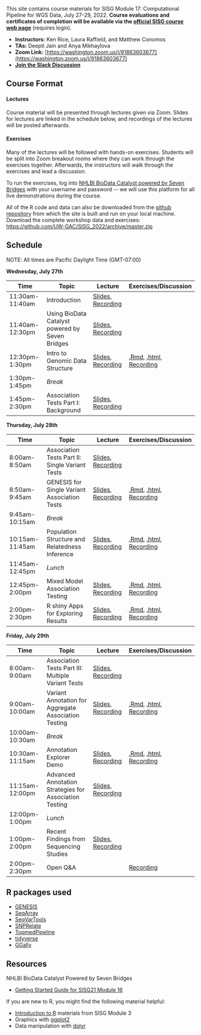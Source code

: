 This site contains course materials for SISG Module 17: Computational Pipeline for WGS Data, July 27-29, 2022. **Course evaluations and certificates of completion will be available via the [official SISG course web page](https://si.biostat.washington.edu/courses/SM2217)** (requires login). 

- **Instructors:** Ken Rice, Laura Raffield, and Matthew Conomos
- **TAs:** Deepti Jain and Anya Mikhaylova
- **Zoom Link:** [https://washington.zoom.us/j/91863603677](https://washington.zoom.us/j/91863603677)
- **[Join the Slack Discussion](https://app.slack.com/client/T015W8GL1CM/C03KLGG4XRV)** 

## Course Format

#### Lectures
Course material will be presented through lectures given via Zoom. Slides for lectures are linked in the schedule below, and recordings of the lectures will be posted afterwards.

#### Exercises 
Many of the lectures will be followed with hands-on exercises. Students will be split into Zoom breakout rooms where they can work through the exercises together. Afterwards, the instructors will walk through the exercises and lead a discussion. 

To run the exercises, log into [NHLBI BioData Catalyst powered by Seven Bridges](https://platform.sb.biodatacatalyst.nhlbi.nih.gov) with your username and password -- we will use this platform for all live demonstrations during the course.

All of the R code and data can also be downloaded from the [github repository](https://github.com/UW-GAC/SISG_2022) from which the site is built and run on your local machine. Download the complete workshop data and exercises: https://github.com/UW-GAC/SISG_2022/archive/master.zip


## Schedule

NOTE: All times are Pacific Daylight Time (GMT-07:00)

**Wednesday, July 27th**

| Time | Topic | Lecture | Exercises/Discussion |
| --- | --- | --- | --- |
| 11:30am-11:40am | Introduction | [Slides](), [Recording]() | |
| 11:40am-12:30pm | Using BioData Catalyst powered by Seven Bridges | [Slides](), [Recording]() | |
| 12:30pm-1:30pm | Intro to Genomic Data Structure | [Slides](), [Recording]() | [.Rmd](https://drive.google.com/file/d/1qKCVvDerr0sZHuNlWhjoJB0mmIYSha2P/view?usp=sharing), [.html](https://drive.google.com/file/d/1Yqhpog5REAinq-nOokDYD-O7TjFASjub/view?usp=sharing), [Recording]() |
| 1:30pm-1:45pm | _Break_ | | | 
| 1:45pm-2:30pm | Association Tests Part I: Background | [Slides](), [Recording]() | |

**Thursday, July 28th**

| Time | Topic | Lecture | Exercises/Discussion |
| --- | --- | --- | --- |
| 8:00am-8:50am | Association Tests Part II: Single Variant Tests | [Slides](), [Recording]() | |
| 8:50am-9:45am | GENESIS for Single Variant Association Tests | [Slides](), [Recording]() | [.Rmd](https://drive.google.com/file/d/1HvzsydG_p5eZ908gEos8mxYDgd8oYbzv/view?usp=sharing), [.html](https://drive.google.com/file/d/1SA-uBCc0LoPOORwcXXVAV4scIieAE8aK/view?usp=sharing), [Recording]() |
| 9:45am-10:15am | _Break_ | | | 
| 10:15am-11:45am | Population Structure and Relatedness Inference | [Slides](), [Recording]() | [.Rmd](https://drive.google.com/file/d/16Id2jvOblvcOMj1paCaEE8dPUHVtDV7D/view?usp=sharing), [.html](https://drive.google.com/file/d/1wQBkOsTWmdhB3HqqufqFgkQzAz0kzKyY/view?usp=sharing), [Recording]() |
| 11:45am-12:45pm | _Lunch_ | | | 
| 12:45pm-2:00pm | Mixed Model Association Testing | [Slides](), [Recording]() | [.Rmd](https://drive.google.com/file/d/1qN6vKr4CvBV51c6TQl2X8inDz63ltyy6/view?usp=sharing), [.html](https://drive.google.com/file/d/11PCbi3D9GcVC1wVMl3huSwMaZ71TI6Uh/view?usp=sharing), [Recording]() |
| 2:00pm-2:30pm | R shiny Apps for Exploring Results | [Slides](), [Recording]() | [.Rmd](https://drive.google.com/file/d/1sd6ok9BiBLq2ZCKtNauZg9Irow_kVObO/view?usp=sharing), [.html](https://drive.google.com/file/d/19bYJ5ny-krrQFNzmMOpW8hS5nfPfhAJU/view?usp=sharing), [Recording]() |

**Friday, July 29th**

| Time | Topic | Lecture | Exercises/Discussion |
| --- | --- | --- | --- |
| 8:00am-9:00am | Association Tests Part III: Multiple Variant Tests | [Slides](), [Recording]() | |
| 9:00am-10:00am | Variant Annotation for Aggregate Association Testing | [Slides](), [Recording]() | [.Rmd](https://drive.google.com/file/d/1Y4kVEpA43EhgfznoraeScKzcvoOh6OVO/view?usp=sharing), [.html](https://drive.google.com/file/d/1YnHnJpcAgJdmoi3WglLmXF7T0jfYI-0c/view?usp=sharing), [Recording]() |
| 10:00am-10:30am | _Break_ | | | 
| 10:30am-11:15am | Annotation Explorer Demo | [Slides](), [Recording]() | [.Rmd](https://drive.google.com/file/d/169_RoYUQ7Kra_4gVACPKMX_cJhCNYeiu/view?usp=sharing), [.html](https://drive.google.com/file/d/1byzBDurNB7ij09Xv7bqBTgua69E_8GEV/view?usp=sharing), [Recording]() |
| 11:15am-12:00pm | Advanced Annotation Strategies for Association Testing | [Slides](), [Recording]() |  |
| 12:00pm-1:00pm | _Lunch_ | | |
| 1:00pm-2:00pm | Recent Findings from Sequencing Studies | [Slides](), [Recording]() |  |
| 2:00pm-2:30pm | Open Q&A | | [Recording]() |


## R packages used

- [GENESIS](http://bioconductor.org/packages/release/bioc/html/GENESIS.html)
- [SeqArray](http://bioconductor.org/packages/release/bioc/html/SeqArray.html)
- [SeqVarTools](http://bioconductor.org/packages/release/bioc/html/SeqVarTools.html)
- [SNPRelate](http://bioconductor.org/packages/release/bioc/html/SNPRelate.html)
- [TopmedPipeline](https://github.com/UW-GAC/analysis_pipeline/tree/master/TopmedPipeline)
- [tidyverse](https://www.tidyverse.org)
- [GGally](https://cran.r-project.org/web/packages/GGally)


## Resources

NHLBI BioData Catalyst Powered by Seven Bridges 

- [Getting Started Guide for SISG21 Module 16](https://drive.google.com/file/d/1LMlzot2GXPKCRmLH6BtsOi9PxKAoohYT/view?usp=sharing)

If you are new to R, you might find the following material helpful:

- [Introduction to R](http://faculty.washington.edu/kenrice/rintro/indexSEA15.shtml) materials from SISG Module 3
- Graphics with [ggplot2](https://ggplot2.tidyverse.org/)
- Data manipulation with [dplyr](http://dplyr.tidyverse.org/)
